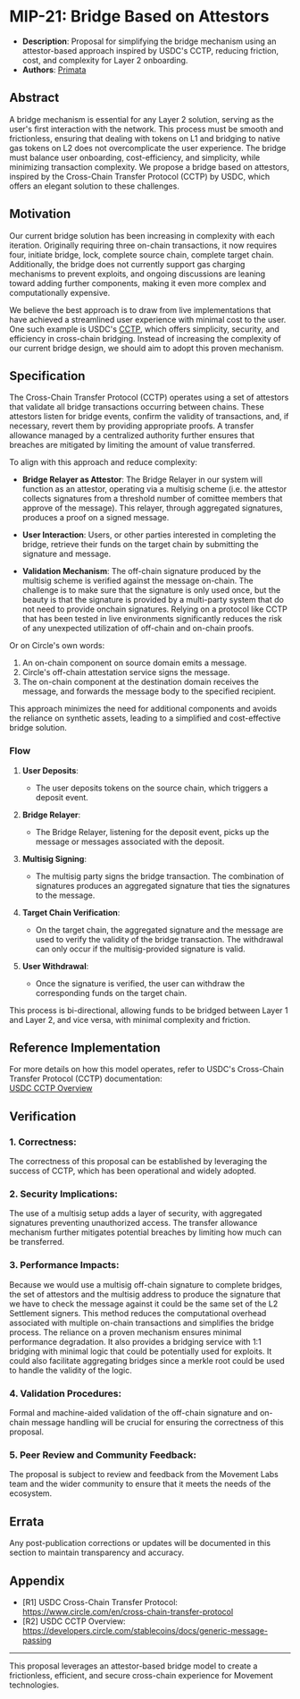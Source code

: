 # MIP-21: Bridge Based on Attestors
- **Description**: Proposal for simplifying the bridge mechanism using an attestor-based approach inspired by USDC's CCTP, reducing friction, cost, and complexity for Layer 2 onboarding.
- **Authors**: [Primata](mailto:primata@movementlabs.xyz)

## Abstract

A bridge mechanism is essential for any Layer 2 solution, serving as the user's first interaction with the network. This process must be smooth and frictionless, ensuring that dealing with tokens on L1 and bridging to native gas tokens on L2 does not overcomplicate the user experience. The bridge must balance user onboarding, cost-efficiency, and simplicity, while minimizing transaction complexity. We propose a bridge based on attestors, inspired by the Cross-Chain Transfer Protocol (CCTP) by USDC, which offers an elegant solution to these challenges.

## Motivation

Our current bridge solution has been increasing in complexity with each iteration. Originally requiring three on-chain transactions, it now requires four, initiate bridge, lock, complete source chain, complete target chain. Additionally, the bridge does not currently support gas charging mechanisms to prevent exploits, and ongoing discussions are leaning toward adding further components, making it even more complex and computationally expensive.

We believe the best approach is to draw from live implementations that have achieved a streamlined user experience with minimal cost to the user. One such example is USDC's [CCTP](https://www.circle.com/en/cross-chain-transfer-protocol), which offers simplicity, security, and efficiency in cross-chain bridging. Instead of increasing the complexity of our current bridge design, we should aim to adopt this proven mechanism.

## Specification

The Cross-Chain Transfer Protocol (CCTP) operates using a set of attestors that validate all bridge transactions occurring between chains. These attestors listen for bridge events, confirm the validity of transactions, and, if necessary, revert them by providing appropriate proofs. A transfer allowance managed by a centralized authority further ensures that breaches are mitigated by limiting the amount of value transferred.

To align with this approach and reduce complexity:

- **Bridge Relayer as Attestor**: The Bridge Relayer in our system will function as an attestor, operating via a multisig scheme (i.e. the attestor collects signatures from a threshold number of comittee members that approve of the message). This relayer, through aggregated signatures, produces a proof on a signed message.  

- **User Interaction**: Users, or other parties interested in completing the bridge, retrieve their funds on the target chain by submitting the signature and message.

- **Validation Mechanism**: The off-chain signature produced by the multisig scheme is verified against the message on-chain.
The challenge is to make sure that the signature is only used once, but the beauty is that the signature is provided by a multi-party system that do not need to provide onchain signatures.
Relying on a protocol like CCTP that has been tested in live environments significantly reduces the risk of any unexpected utilization of off-chain and on-chain proofs.  

Or on Circle's own words:

1. An on-chain component on source domain emits a message.
2. Circle's off-chain attestation service signs the message.
3. The on-chain component at the destination domain receives the message, and forwards the message body to the specified recipient.

This approach minimizes the need for additional components and avoids the reliance on synthetic assets, leading to a simplified and cost-effective bridge solution.

### Flow

1. **User Deposits**:  
   - The user deposits tokens on the source chain, which triggers a deposit event.
   
2. **Bridge Relayer**:  
   - The Bridge Relayer, listening for the deposit event, picks up the message or messages associated with the deposit.
   
3. **Multisig Signing**:  
   - The multisig party signs the bridge transaction. The combination of signatures produces an aggregated signature that ties the signatures to the message.

4. **Target Chain Verification**:  
   - On the target chain, the aggregated signature and the message are used to verify the validity of the bridge transaction. The withdrawal can only occur if the multisig-provided signature is valid.

5. **User Withdrawal**:  
   - Once the signature is verified, the user can withdraw the corresponding funds on the target chain.

This process is bi-directional, allowing funds to be bridged between Layer 1 and Layer 2, and vice versa, with minimal complexity and friction.

## Reference Implementation

For more details on how this model operates, refer to USDC's Cross-Chain Transfer Protocol (CCTP) documentation:  
[USDC CCTP Overview](https://developers.circle.com/stablecoins/docs/generic-message-passing)

## Verification

### 1. **Correctness**: 
The correctness of this proposal can be established by leveraging the success of CCTP, which has been operational and widely adopted.

### 2. **Security Implications**:
The use of a multisig setup adds a layer of security, with aggregated signatures preventing unauthorized access. The transfer allowance mechanism further mitigates potential breaches by limiting how much can be transferred.

### 3. **Performance Impacts**:
Because we would use a multisig off-chain signature to complete bridges, the set of attestors and the multisig address to produce the signature that we have to check the message against it could be the same set of the L2 Settlement signers.
This method reduces the computational overhead associated with multiple on-chain transactions and simplifies the bridge process. The reliance on a proven mechanism ensures minimal performance degradation. It also provides a bridging service with 1:1 bridging with minimal logic that could be potentially used for exploits.
It could also facilitate aggregating bridges since a merkle root could be used to handle the validity of the logic.

### 4. **Validation Procedures**:
Formal and machine-aided validation of the off-chain signature and on-chain message handling will be crucial for ensuring the correctness of this proposal.

### 5. **Peer Review and Community Feedback**:
The proposal is subject to review and feedback from the Movement Labs team and the wider community to ensure that it meets the needs of the ecosystem.

## Errata

Any post-publication corrections or updates will be documented in this section to maintain transparency and accuracy.

## Appendix

- [R1] USDC Cross-Chain Transfer Protocol: https://www.circle.com/en/cross-chain-transfer-protocol
- [R2] USDC CCTP Overview: https://developers.circle.com/stablecoins/docs/generic-message-passing

---

This proposal leverages an attestor-based bridge model to create a frictionless, efficient, and secure cross-chain experience for Movement technologies.
